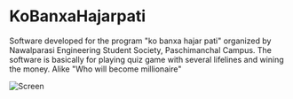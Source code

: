 # KoBanxaHajarpati
Software developed for the program "ko banxa hajar pati" organized by Nawalparasi Engineering Student Society, Paschimanchal Campus.
The software is basically for playing quiz game with several lifelines and wining the money. Alike "Who will become millionaire"

![Screen](https://github.com/myselfronin/KoBanxaHajarpati/blob/master/kobanxahajarpati.png)

